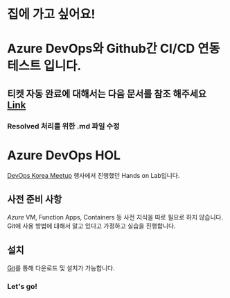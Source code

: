 # 집에 가고 싶어요!

# Azure DevOps와 Github간 CI/CD 연동 테스트 입니다.
## 티켓 자동 완료에 대해서는 다음 문서를 참조 해주세요 [Link](https://docs.microsoft.com/en-us/azure/devops/repos/git/resolution-mentions?view=azure-devops)

### Resolved 처리를 위한 .md 파일 수정

# Azure DevOps HOL

[DevOps Korea Meetup](http://meetup.devopskorea.com/201906/) 행사에서 진행했던 Hands on Lab입니다.

## 사전 준비 사항

*Azure* VM, Function Apps, Containers 등 사전 지식을 따로 필요로 하지 않습니다.
Git에 사용 방법에 대해서 알고 있다고 가정하고 실습을 진행합니다.

## 설치

[Git](https://git-scm.com/downloads)를 통해 다운로드 및 설치가 가능합니다.

### Let's go!
